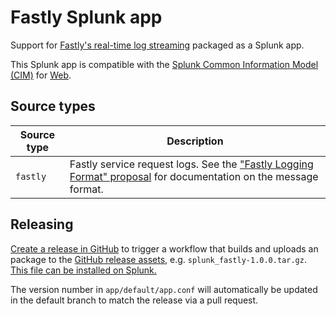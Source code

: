 # Fastly Splunk app

Support for [Fastly's real-time log streaming](https://docs.fastly.com/en/guides/about-fastlys-realtime-log-streaming-features) packaged as a Splunk app.

This Splunk app is compatible with the [Splunk Common Information Model (CIM)](https://docs.splunk.com/Documentation/CIM/5.0.1/User/Overview) for [Web](https://docs.splunk.com/Documentation/CIM/5.0.1/User/Web).

## Source types

| Source type | Description                                                                                                                                                                                            |
|-------------|--------------------------------------------------------------------------------------------------------------------------------------------------------------------------------------------------------|
| `fastly`    | Fastly service request logs. See the ["Fastly Logging Format" proposal](https://docs.google.com/document/d/1QEziLUj-UcSfju9zhvvBeOq6sl5taOwGxLVjSALPCgA/edit) for documentation on the message format. |

## Releasing

[Create a release in GitHub](https://docs.github.com/en/repositories/releasing-projects-on-github/managing-releases-in-a-repository#creating-a-release) to trigger a workflow that builds and uploads an package to the [GitHub release assets](/releases), e.g. `splunk_fastly-1.0.0.tar.gz`. [This file can be installed on Splunk.](https://docs.splunk.com/Documentation/SplunkCloud/latest/Admin/PrivateApps)

The version number in `app/default/app.conf` will automatically be updated in the default branch to match the release via a pull request.
